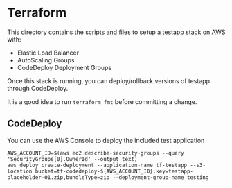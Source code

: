# Terraform

This directory contains the scripts and files to setup a testapp stack on AWS with:
 - Elastic Load Balancer
 - AutoScaling Groups
 - CodeDeploy Deployment Groups

Once this stack is running, you can deploy/rollback versions of testapp through CodeDeploy.

It is a good idea to run `terraform fmt` before committing a change.

## CodeDeploy

You can use the AWS Console to deploy the included test application 
```
AWS_ACCOUNT_ID=$(aws ec2 describe-security-groups --query 'SecurityGroups[0].OwnerId' --output text)
aws deploy create-deployment --application-name tf-testapp --s3-location bucket=tf-codedeploy-${AWS_ACCOUNT_ID},key=testapp-placeholder-01.zip,bundleType=zip --deployment-group-name testing
```
